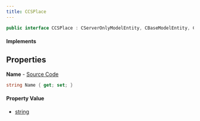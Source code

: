 ```yaml
---
title: CCSPlace
---
```


```csharp
public interface CCSPlace : CServerOnlyModelEntity, CBaseModelEntity, CBaseEntity, CEntityInstance, ISchemaClass<CEntityInstance>, ISchemaClass<CBaseEntity>, ISchemaClass<CBaseModelEntity>, ISchemaClass<CServerOnlyModelEntity>, ISchemaClass<CCSPlace>, ISchemaField, ISchemaClass, INativeHandle
```

#### Implements

## Properties

**Name** - [Source Code](https://github.com/swiftly-solution/swiftlys2/blob/main/managed/src/SwiftlyS2.Generated/Schemas/Interfaces/CCSPlace.cs#L16)

```csharp
string Name { get; set; }
```

#### Property Value

- [string](https://learn.microsoft.com/dotnet/api/system.string)

